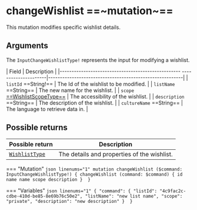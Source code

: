 # changeWishlist ==~mutation~==

This mutation modifies specific wishlist details.

## Arguments

The `InputChangeWishlistType!` represents the input for modifying a wishlist.

| Field                                                                   | Description                                             |
|--------------------------------------------------- ---------------------|---------------------------------------------------------|
| `listId` ==String!==                                                    | The Id of the wishlist to be modified.                  |
| `listName` ==String==                                                   | The new name for the wishlist.                          |
| `scope` [==WishlistScopeType==](../objects/wishlist-scope-type.md)      | The accessibility of the wishlist.                      |
| `description` ==String==                                                | The description of the wishlist.                        |
| `cultureName` ==String==                                                | The language to retrieve data in.                       |

## Possible returns

| Possible return                                          	| Description                                   |
|---------------------------------------------------------	|-----------------------------------------------|
| [`WishlistType`](../objects/wishlist-type.md)          	  |  The details and properties of the wishlist.  |


=== "Mutation"
    ```json linenums="1"
    mutation changeWishlist ($command: InputChangeWishlistType!) {​
      changeWishlist (command: $command) {​
        id​
        name​
        name​
        scope​
        description​
      } ​
    }
    ```

=== "Variables"
    ```json linenums="1"
    {​
      "command": {​
        "listId": "4c9fac2c-cdbe-410d-be85-8e69b76c50e2",​
        "listName": "new list name",​
        "scope": "private",​
        "description": "new description"​
      } ​
    }
    ```
